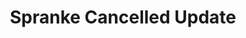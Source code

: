 ---
slug: spranke-cancelled-update
title: Spranke Cancelled Update
description: "Spranke Cancelled Update is an exciting online game. Play for free directly in your browser!"
icon: /images/new_mods/Spranke Cancelled Update.png
url: https://wowtbc.net/sprunkin/spranke-cancelled/index.html
previewImage: /images/new_mods/Spranke Cancelled Update.png
type: new mods

# SEO配置
seo:
  title: "Spranke Cancelled Update - Play Free Online Game | Fun Browser Games"
  description: "Spranke Cancelled Update - Play this fun online game for free in your browser. No download required!"
  ogImage: "/images/new_mods/Spranke Cancelled Update.png"
  keywords: "spranke-cancelled-update, online game, browser game, free game, new mods game, play online"

videoUrls:
  - https://www.youtube.com/embed/example1
  - https://www.youtube.com/embed/example2

whyPlay:
  title: "Why Play Spranke Cancelled Update?"
  items:
    - "Immersive Gameplay: Spranke Cancelled Update offers an engaging and immersive gaming experience that will keep you entertained for hours"
    - "Challenging Levels: Test your skills with increasingly difficult challenges and obstacles"
    - "Beautiful Graphics: Enjoy stunning visuals and smooth animations that bring the game world to life"
    - "Regular Updates: New content and features are added regularly to keep the game fresh and exciting"
    - "Free to Play: Experience all the fun without spending a penny"
    - "Community Features: Connect with other players, share strategies, and compete for high scores"
    - "Cross-Platform: Play on any device with a web browser, no downloads required"

features:
  title: "Key Features of Spranke Cancelled Update"
  image: "/images/new_mods/Spranke Cancelled Update.png"
  items:
    - "Intuitive Controls: Easy to learn controls make Spranke Cancelled Update accessible for players of all skill levels"
    - "Multiple Game Modes: Enjoy various gameplay options that provide different challenges and experiences"
    - "Character Customization: Personalize your gaming experience with unique characters and items"
    - "Achievement System: Complete special tasks to earn rewards and recognition"
    - "Leaderboards: Compete with players worldwide and see who can achieve the highest scores"

characteristics:
  title: "Game Characteristics"
  image: "/images/new_mods/Spranke Cancelled Update.png"
  items:
    - "Genre: New mods game with elements of strategy and skill"
    - "Difficulty: Suitable for both casual gamers and those seeking a challenge"
    - "Play Time: Quick sessions or extended gameplay, depending on your preference"
    - "Art Style: Vibrant and engaging visuals that enhance the gaming experience"
    - "Sound Design: Immersive audio that complements the gameplay perfectly"

info: "Spranke Cancelled Update is an exciting online game that offers players a unique and engaging gaming experience. With its intuitive controls, stunning visuals, and challenging gameplay, Spranke Cancelled Update provides hours of entertainment for players of all ages and skill levels. Whether you're looking for a quick gaming session during a break or an extended play session, Spranke Cancelled Update delivers an immersive experience that will keep you coming back for more. The game features multiple levels of increasing difficulty, ensuring that players are constantly challenged as they progress. With regular updates adding new content and features, Spranke Cancelled Update remains fresh and exciting, providing endless entertainment options for its growing community of players."

howToPlayIntro: "Welcome to Spranke Cancelled Update! This guide will walk you through the basics and help you master the game. Whether you're a beginner or looking to improve your skills, these tips and instructions will enhance your gaming experience."

howToPlaySteps:
  - title: "Getting Started"
    description: "Begin your Spranke Cancelled Update adventure by familiarizing yourself with the controls. Use your keyboard or mouse to navigate through the game interface. The tutorial will guide you through the basic mechanics and help you understand the objectives."
  - title: "Understanding the Objectives"
    description: "In Spranke Cancelled Update, your main goal is to progress through levels by completing specific objectives. Each level presents unique challenges that require different strategies and approaches."
  - title: "Mastering the Controls"
    description: "Practice using the controls to improve your precision and reaction time. Spranke Cancelled Update requires quick reflexes and strategic thinking to overcome obstacles and defeat opponents."
  - title: "Utilizing Power-ups"
    description: "Collect power-ups throughout the game to enhance your abilities and overcome difficult challenges. Each power-up offers unique advantages that can be crucial for success."
  - title: "Developing Strategies"
    description: "As you progress in Spranke Cancelled Update, develop effective strategies for different scenarios. Analyze patterns, anticipate challenges, and adapt your approach to maximize your performance."

faq:
  title: "Frequently Asked Questions about Spranke Cancelled Update"
  items:
    - question: "Is Spranke Cancelled Update free to play?"
      answer: "Yes, Spranke Cancelled Update is completely free to play directly in your web browser. No downloads or purchases are required to enjoy the full game experience."
    - question: "Can I play Spranke Cancelled Update on mobile devices?"
      answer: "Yes, Spranke Cancelled Update is optimized for both desktop and mobile play. You can enjoy the game on any device with a web browser and internet connection."
    - question: "Are there any in-game purchases?"
      answer: "While Spranke Cancelled Update is free to play, there may be optional in-game purchases available for cosmetic items or additional features that don't affect core gameplay."
    - question: "How often is Spranke Cancelled Update updated?"
      answer: "The developers regularly update Spranke Cancelled Update with new content, features, and improvements based on player feedback and game performance."
    - question: "Can I play Spranke Cancelled Update offline?"
      answer: "Currently, Spranke Cancelled Update requires an internet connection to play as it's a browser-based online game."
    - question: "Is Spranke Cancelled Update suitable for children?"
      answer: "Yes, Spranke Cancelled Update is designed to be family-friendly and suitable for players of all ages."
    - question: "How do I report bugs or issues?"
      answer: "If you encounter any problems while playing Spranke Cancelled Update, you can report them through the game's support page or contact the developers directly through their website."
    - question: "Still Have Questions?"
      answer: "If you have additional questions about Spranke Cancelled Update that aren't covered in this FAQ, please visit our support center or contact our customer service team for assistance."
---